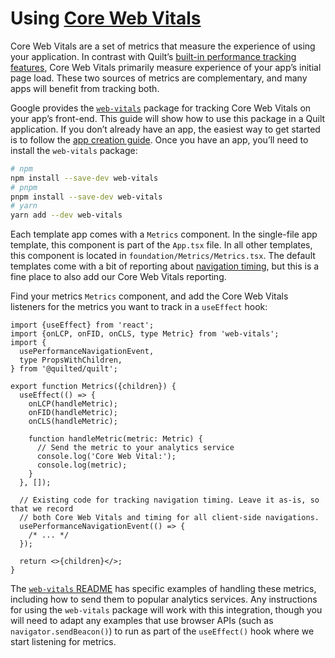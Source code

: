 # Using [Core Web Vitals](https://web.dev/vitals/)

Core Web Vitals are a set of metrics that measure the experience of using your application. In contrast with Quilt’s [built-in performance tracking features](../features/performance.md#navigation), Core Web Vitals primarily measure experience of your app’s initial page load. These two sources of metrics are complementary, and many apps will benefit from tracking both.

Google provides the [`web-vitals`](https://github.com/GoogleChrome/web-vitals) package for tracking Core Web Vitals on your app’s front-end. This guide will show how to use this package in a Quilt application. If you don’t already have an app, the easiest way to get started is to follow the [app creation guide](../getting-started.md#creating-an-app). Once you have an app, you’ll need to install the `web-vitals` package:

```bash
# npm
npm install --save-dev web-vitals
# pnpm
pnpm install --save-dev web-vitals
# yarn
yarn add --dev web-vitals
```

Each template app comes with a `Metrics` component. In the single-file app template, this component is part of the `App.tsx` file. In all other templates, this component is located in `foundation/Metrics/Metrics.tsx`. The default templates come with a bit of reporting about [navigation timing](../features/performance.md#navigation), but this is a fine place to also add our Core Web Vitals reporting.

Find your metrics `Metrics` component, and add the Core Web Vitals listeners for the metrics you want to track in a `useEffect` hook:

```tsx
import {useEffect} from 'react';
import {onLCP, onFID, onCLS, type Metric} from 'web-vitals';
import {
  usePerformanceNavigationEvent,
  type PropsWithChildren,
} from '@quilted/quilt';

export function Metrics({children}) {
  useEffect(() => {
    onLCP(handleMetric);
    onFID(handleMetric);
    onCLS(handleMetric);

    function handleMetric(metric: Metric) {
      // Send the metric to your analytics service
      console.log('Core Web Vital:');
      console.log(metric);
    }
  }, []);

  // Existing code for tracking navigation timing. Leave it as-is, so that we record
  // both Core Web Vitals and timing for all client-side navigations.
  usePerformanceNavigationEvent(() => {
    /* ... */
  });

  return <>{children}</>;
}
```

The [`web-vitals` README](https://github.com/GoogleChrome/web-vitals/tree/main#usage) has specific examples of handling these metrics, including how to send them to popular analytics services. Any instructions for using the `web-vitals` package will work with this integration, though you will need to adapt any examples that use browser APIs (such as `navigator.sendBeacon()`) to run as part of the `useEffect()` hook where we start listening for metrics.

